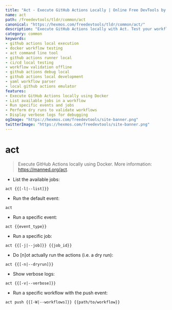 ```yaml
---
title: "Act - Execute GitHub Actions Locally | Online Free DevTools by Hexmos"
name: act
path: /freedevtools/tldr/common/act
canonical: "https://hexmos.com/freedevtools/tldr/common/act/"
description: "Execute GitHub Actions locally with Act. Test your workflows and event triggers before committing to GitHub. Free online tool, no registration required."
category: common
keywords:
- github actions local execution
- docker workflow testing
- act command line tool
- github actions runner local
- ci/cd local testing
- workflow validation offline
- github actions debug local
- github actions local development
- yaml workflow parser
- local github actions emulator
features:
- Execute GitHub Actions locally using Docker
- List available jobs in a workflow
- Run specific events and jobs
- Perform dry runs to validate workflows
- Display verbose logs for debugging
ogImage: "https://hexmos.com/freedevtools/site-banner.png"
twitterImage: "https://hexmos.com/freedevtools/site-banner.png"
---
```


# act

> Execute GitHub Actions locally using Docker.
> More information: <https://manned.org/act>.

- List the available jobs:

`act {{[-l|--list]}}`

- Run the default event:

`act`

- Run a specific event:

`act {{event_type}}`

- Run a specific job:

`act {{[-j|--job]}} {{job_id}}`

- Do [n]ot actually run the actions (i.e. a dry run):

`act {{[-n|--dryrun]}}`

- Show verbose logs:

`act {{[-v|--verbose]}}`

- Run a specific workflow with the push event:

`act push {{[-W|--workflows]}} {{path/to/workflow}}`
